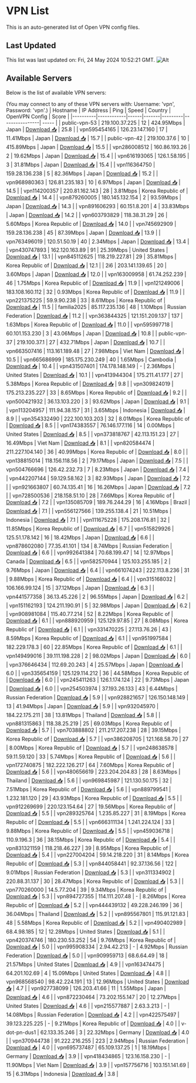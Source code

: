 # VPN List

This is an auto-generated list of Open VPN config files.

## Last Updated

This list was last updated on: Fri, 24 May 2024 10:52:21 GMT.
![Alt](https://repobeats.axiom.co/api/embed/186b98318ef1479477931607c1ad7d823f12451f.svg "Repobeats analytics image")

## Available Servers

Below is the list of available VPN servers:

(You may connect to any of these VPN servers with: Username: 'vpn', Password: 'vpn'.)
| Hostname | IP Address | Ping | Speed | Country | OpenVPN Config | Score |
|----------|------------|------|-------|---------|----------------| ----- |
| public-vpn-53 | 219.100.37.225 | 12 | 424.95Mbps | Japan | [Download 📥](./configs/server_0_JP.ovpn) | 25.8 |
| vpn595454165 | 126.23.147.160 | 17 | 11.41Mbps | Japan | [Download 📥](./configs/server_1_JP.ovpn) | 15.7 |
| public-vpn-42 | 219.100.37.6 | 10 | 415.89Mbps | Japan | [Download 📥](./configs/server_2_JP.ovpn) | 15.5 |
| vpn286008512 | 160.86.193.26 | 2 | 19.62Mbps | Japan | [Download 📥](./configs/server_3_JP.ovpn) | 15.4 |
| vpn616193065 | 126.1.58.195 | 3 | 31.81Mbps | Japan | [Download 📥](./configs/server_4_JP.ovpn) | 15.4 |
| vpn116364750 | 159.28.136.238 | 5 | 82.36Mbps | Japan | [Download 📥](./configs/server_5_JP.ovpn) | 15.2 |
| vpn968980363 | 126.81.235.183 | 10 | 6.97Mbps | Japan | [Download 📥](./configs/server_6_JP.ovpn) | 14.5 |
| vpn114200357 | 220.81.162.143 | 28 | 3.81Mbps | Korea Republic of | [Download 📥](./configs/server_7_KR.ovpn) | 14.4 |
| vpn879260005 | 180.145.132.154 | 2 | 93.59Mbps | Japan | [Download 📥](./configs/server_8_JP.ovpn) | 14.3 |
| vpn891606293 | 60.151.8.201 | 4 | 33.83Mbps | Japan | [Download 📥](./configs/server_9_JP.ovpn) | 14.2 |
| vpn603793829 | 118.38.31.29 | 26 | 5.60Mbps | Korea Republic of | [Download 📥](./configs/server_10_KR.ovpn) | 14.0 |
| vpn745692909 | 159.28.136.238 | 45 | 87.39Mbps | Japan | [Download 📥](./configs/server_11_JP.ovpn) | 13.9 |
| vpn763496019 | 120.51.50.19 | 40 | 2.34Mbps | Japan | [Download 📥](./configs/server_12_JP.ovpn) | 13.4 |
| vpn430747893 | 162.120.163.89 | 91 | 25.39Mbps | United States | [Download 📥](./configs/server_13_US.ovpn) | 13.1 |
| vpn845112625 | 118.219.227.81 | 29 | 35.81Mbps | Korea Republic of | [Download 📥](./configs/server_14_KR.ovpn) | 12.1 |
| 2i6 | 203.141.139.65 | 20 | 3.60Mbps | Japan | [Download 📥](./configs/server_15_JP.ovpn) | 12.0 |
| vpn163009958 | 61.74.252.239 | 46 | 1.75Mbps | Korea Republic of | [Download 📥](./configs/server_16_KR.ovpn) | 11.9 |
| vpn121249006 | 183.108.160.112 | 32 | 0.93Mbps | Korea Republic of | [Download 📥](./configs/server_17_KR.ovpn) | 11.9 |
| vpn221375225 | 59.9.90.238 | 33 | 8.61Mbps | Korea Republic of | [Download 📥](./configs/server_18_KR.ovpn) | 11.5 |
| familia2025 | 85.117.235.136 | 48 | 1.10Mbps | Russian Federation | [Download 📥](./configs/server_19_RU.ovpn) | 11.2 |
| vpn363844325 | 121.151.209.137 | 137 | 1.63Mbps | Korea Republic of | [Download 📥](./configs/server_20_KR.ovpn) | 11.0 |
| vpn595997718 | 60.101.153.230 | 3 | 43.06Mbps | Japan | [Download 📥](./configs/server_21_JP.ovpn) | 10.8 |
| public-vpn-37 | 219.100.37.1 | 27 | 432.71Mbps | Japan | [Download 📥](./configs/server_22_JP.ovpn) | 10.7 |
| vpn663507416 | 113.161.189.48 | 27 | 7.98Mbps | Viet Nam | [Download 📥](./configs/server_23_VN.ovpn) | 10.5 |
| vpn665686999 | 185.175.230.249 | 40 | 1.65Mbps | Cambodia | [Download 📥](./configs/server_24_KH.ovpn) | 10.4 |
| vpn431507401 | 174.178.148.149 | - | 2.36Mbps | United States | [Download 📥](./configs/server_25_US.ovpn) | 10.1 |
| vpn413944304 | 175.211.41.177 | 27 | 5.38Mbps | Korea Republic of | [Download 📥](./configs/server_26_KR.ovpn) | 9.8 |
| vpn309824019 | 175.213.235.227 | 33 | 8.65Mbps | Korea Republic of | [Download 📥](./configs/server_27_KR.ovpn) | 9.2 |
| vpn500421932 | 36.13.103.220 | 3 | 93.62Mbps | Japan | [Download 📥](./configs/server_28_JP.ovpn) | 9.1 |
| vpn113204957 | 111.94.38.157 | 31 | 3.65Mbps | Indonesia | [Download 📥](./configs/server_29_ID.ovpn) | 8.9 |
| vpn354332490 | 222.100.103.203 | 32 | 8.01Mbps | Korea Republic of | [Download 📥](./configs/server_30_KR.ovpn) | 8.5 |
| vpn174383557 | 76.146.177.116 | 14 | 0.00Mbps | United States | [Download 📥](./configs/server_31_US.ovpn) | 8.5 |
| vpn373818767 | 42.113.151.23 | 27 | 16.49Mbps | Viet Nam | [Download 📥](./configs/server_32_VN.ovpn) | 8.1 |
| vpn820584474 | 211.227.104.140 | 36 | 40.99Mbps | Korea Republic of | [Download 📥](./configs/server_33_KR.ovpn) | 8.0 |
| vpn138815014 | 118.156.118.56 | 2 | 79.17Mbps | Japan | [Download 📥](./configs/server_34_JP.ovpn) | 7.5 |
| vpn504766696 | 126.42.232.73 | 7 | 8.23Mbps | Japan | [Download 📥](./configs/server_35_JP.ovpn) | 7.4 |
| vpn442207144 | 59.129.58.162 | 3 | 82.93Mbps | Japan | [Download 📥](./configs/server_36_JP.ovpn) | 7.2 |
| vpn921663807 | 60.74.135.41 | 16 | 16.26Mbps | Japan | [Download 📥](./configs/server_37_JP.ovpn) | 7.2 |
| vpn728500536 | 218.158.51.10 | 28 | 7.66Mbps | Korea Republic of | [Download 📥](./configs/server_38_KR.ovpn) | 7.2 |
| vpn135085709 | 189.76.244.29 | 16 | 4.16Mbps | Brazil | [Download 📥](./configs/server_39_BR.ovpn) | 7.1 |
| vpn556127566 | 139.255.138.4 | 21 | 10.51Mbps | Indonesia | [Download 📥](./configs/server_40_ID.ovpn) | 7.1 |
| vpn111675228 | 175.208.176.81 | 32 | 11.85Mbps | Korea Republic of | [Download 📥](./configs/server_41_KR.ovpn) | 6.7 |
| vpn515829926 | 125.51.178.142 | 16 | 18.42Mbps | Japan | [Download 📥](./configs/server_42_JP.ovpn) | 6.6 |
| vpn878602080 | 77.35.41.101 | 134 | 8.74Mbps | Russian Federation | [Download 📥](./configs/server_43_RU.ovpn) | 6.6 |
| vpn992641384 | 70.68.199.47 | 14 | 12.97Mbps | Canada | [Download 📥](./configs/server_44_CA.ovpn) | 6.5 |
| vpn582570944 | 125.103.255.185 | 2 | 9.76Mbps | Japan | [Download 📥](./configs/server_45_JP.ovpn) | 6.4 |
| vpn661074243 | 222.113.8.236 | 31 | 9.88Mbps | Korea Republic of | [Download 📥](./configs/server_46_KR.ovpn) | 6.4 |
| vpn315168032 | 106.166.99.124 | 15 | 37.12Mbps | Japan | [Download 📥](./configs/server_47_JP.ovpn) | 6.3 |
| vpn441577358 | 36.13.45.226 | 2 | 96.55Mbps | Japan | [Download 📥](./configs/server_48_JP.ovpn) | 6.2 |
| vpn151162193 | 124.211.190.91 | 5 | 32.98Mbps | Japan | [Download 📥](./configs/server_49_JP.ovpn) | 6.2 |
| vpn908981084 | 115.40.77.214 | 52 | 8.22Mbps | Korea Republic of | [Download 📥](./configs/server_50_KR.ovpn) | 6.1 |
| vpn888920959 | 125.129.97.85 | 27 | 8.08Mbps | Korea Republic of | [Download 📥](./configs/server_51_KR.ovpn) | 6.1 |
| vpn331470225 | 27.113.76.26 | 43 | 8.59Mbps | Korea Republic of | [Download 📥](./configs/server_52_KR.ovpn) | 6.1 |
| vpn951997584 | 182.229.178.3 | 60 | 22.85Mbps | Korea Republic of | [Download 📥](./configs/server_53_KR.ovpn) | 6.1 |
| vpn149499016 | 39.111.198.228 | 2 | 98.02Mbps | Japan | [Download 📥](./configs/server_54_JP.ovpn) | 6.0 |
| vpn376646434 | 112.69.20.243 | 4 | 25.57Mbps | Japan | [Download 📥](./configs/server_55_JP.ovpn) | 6.0 |
| vpn335654159 | 125.129.114.212 | 36 | 44.58Mbps | Korea Republic of | [Download 📥](./configs/server_56_KR.ovpn) | 6.0 |
| vpn245411263 | 126.1.174.124 | 22 | 9.73Mbps | Japan | [Download 📥](./configs/server_57_JP.ovpn) | 6.0 |
| vpn254503974 | 37.193.26.133 | 43 | 6.44Mbps | Russian Federation | [Download 📥](./configs/server_58_RU.ovpn) | 5.9 |
| vpn928821657 | 126.150.148.149 | 13 | 41.94Mbps | Japan | [Download 📥](./configs/server_59_JP.ovpn) | 5.9 |
| vpn932045970 | 184.22.175.211 | 38 | 13.81Mbps | Thailand | [Download 📥](./configs/server_60_TH.ovpn) | 5.8 |
| vpn881315863 | 118.38.25.219 | 25 | 69.03Mbps | Korea Republic of | [Download 📥](./configs/server_61_KR.ovpn) | 5.7 |
| vpn703888802 | 211.217.207.238 | 28 | 39.15Mbps | Korea Republic of | [Download 📥](./configs/server_62_KR.ovpn) | 5.7 |
| vpn386208705 | 121.168.58.70 | 27 | 8.00Mbps | Korea Republic of | [Download 📥](./configs/server_63_KR.ovpn) | 5.7 |
| vpn248638578 | 59.11.59.120 | 33 | 5.74Mbps | Korea Republic of | [Download 📥](./configs/server_64_KR.ovpn) | 5.6 |
| vpn172740875 | 182.222.126.217 | 64 | 7.60Mbps | Korea Republic of | [Download 📥](./configs/server_65_KR.ovpn) | 5.6 |
| vpn480656619 | 223.204.204.83 | 28 | 8.63Mbps | Thailand | [Download 📥](./configs/server_66_TH.ovpn) | 5.6 |
| vpn969845987 | 121.130.50.175 | 32 | 7.51Mbps | Korea Republic of | [Download 📥](./configs/server_67_KR.ovpn) | 5.6 |
| vpn889799541 | 1.232.181.120 | 29 | 43.93Mbps | Korea Republic of | [Download 📥](./configs/server_68_KR.ovpn) | 5.5 |
| vpn912269699 | 220.123.154.64 | 27 | 19.56Mbps | Korea Republic of | [Download 📥](./configs/server_69_KR.ovpn) | 5.5 |
| vpn289325764 | 1.235.85.227 | 31 | 8.19Mbps | Korea Republic of | [Download 📥](./configs/server_70_KR.ovpn) | 5.5 |
| vpn666311134 | 1.241.224.124 | 33 | 9.88Mbps | Korea Republic of | [Download 📥](./configs/server_71_KR.ovpn) | 5.5 |
| vpn459036718 | 110.9.196.3 | 36 | 38.15Mbps | Korea Republic of | [Download 📥](./configs/server_72_KR.ovpn) | 5.4 |
| vpn831321159 | 118.218.46.227 | 39 | 8.95Mbps | Korea Republic of | [Download 📥](./configs/server_73_KR.ovpn) | 5.4 |
| vpn227004204 | 59.14.218.220 | 31 | 8.14Mbps | Korea Republic of | [Download 📥](./configs/server_74_KR.ovpn) | 5.3 |
| vpn844058441 | 92.37.136.56 | 122 | 9.01Mbps | Russian Federation | [Download 📥](./configs/server_75_RU.ovpn) | 5.3 |
| vpn311334902 | 220.88.31.137 | 30 | 28.47Mbps | Korea Republic of | [Download 📥](./configs/server_76_KR.ovpn) | 5.3 |
| vpn770260000 | 14.5.77.204 | 39 | 9.34Mbps | Korea Republic of | [Download 📥](./configs/server_77_KR.ovpn) | 5.3 |
| vpn894727355 | 114.111.207.48 | - | 8.26Mbps | Korea Republic of | [Download 📥](./configs/server_78_KR.ovpn) | 5.2 |
| vpn444439132 | 49.228.246.199 | 36 | 36.04Mbps | Thailand | [Download 📥](./configs/server_79_TH.ovpn) | 5.2 |
| vpn895567801 | 115.91.121.83 | 48 | 5.58Mbps | Korea Republic of | [Download 📥](./configs/server_80_KR.ovpn) | 5.2 |
| vpn490402989 | 68.4.98.185 | 12 | 12.28Mbps | United States | [Download 📥](./configs/server_81_US.ovpn) | 5.1 |
| vpn420374746 | 180.230.53.252 | 54 | 9.76Mbps | Korea Republic of | [Download 📥](./configs/server_82_KR.ovpn) | 5.0 |
| vpn995908334 | 2.94.42.213 | - | 4.92Mbps | Russian Federation | [Download 📥](./configs/server_83_RU.ovpn) | 5.0 |
| vpn909959713 | 68.6.64.49 | 18 | 21.57Mbps | United States | [Download 📥](./configs/server_84_US.ovpn) | 4.9 |
| vpn163474475 | 64.201.102.69 | 4 | 15.09Mbps | United States | [Download 📥](./configs/server_85_US.ovpn) | 4.8 |
| vpn968568540 | 98.42.224.191 | 13 | 12.96Mbps | United States | [Download 📥](./configs/server_86_US.ovpn) | 4.7 |
| vpn927738099 | 126.203.41.66 | 11 | 1.55Mbps | Japan | [Download 📥](./configs/server_87_JP.ovpn) | 4.6 |
| vpn872230464 | 73.202.155.147 | 20 | 12.27Mbps | United States | [Download 📥](./configs/server_88_US.ovpn) | 4.6 |
| vpn215577887 | 2.63.3.213 | - | 14.08Mbps | Russian Federation | [Download 📥](./configs/server_89_RU.ovpn) | 4.2 |
| vpn422575497 | 39.123.225.225 | - | 9.21Mbps | Korea Republic of | [Download 📥](./configs/server_90_KR.ovpn) | 4.0 |
| v-dot-pn-dus1 | 62.133.35.246 | 3 | 22.32Mbps | Germany | [Download 📥](./configs/server_91_DE.ovpn) | 4.0 |
| vpn370944738 | 91.222.216.255 | 223 | 2.94Mbps | Russian Federation | [Download 📥](./configs/server_92_RU.ovpn) | 4.0 |
| vpn695737487 | 65.109.137.25 | 1 | 18.19Mbps | Germany | [Download 📥](./configs/server_93_DE.ovpn) | 3.9 |
| vpn418434865 | 123.16.158.230 | - | 11.90Mbps | Viet Nam | [Download 📥](./configs/server_94_VN.ovpn) | 3.9 |
| vpn157756716 | 103.151.141.69 | 15 | 6.31Mbps | Indonesia | [Download 📥](./configs/server_95_ID.ovpn) | 3.8 |
